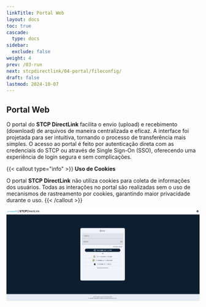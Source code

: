```yaml
---
linkTitle: Portal Web
layout: docs
toc: true
cascade:
  type: docs
sidebar:
  exclude: false
weight: 4
prev: /03-run
next: stcpdirectlink/04-portal/fileconfig/
draft: false
lastmod: 2024-10-07
---
```


## Portal Web

O portal do **STCP DirectLink** facilita o envio (upload) e recebimento (download) de arquivos de maneira centralizada e eficaz. A interface foi projetada para ser intuitiva, tornando o processo de transferência mais simples. O acesso ao portal é feito por autenticação direta com as credenciais do STCP ou através de Single Sign-On (SSO), oferecendo uma experiência de login segura e sem complicações.

{{< callout type="info" >}}
**Uso de Cookies**

O portal **STCP DirectLink** não utiliza cookies para coleta de informações dos usuários. Todas as interações no portal são realizadas sem o uso de mecanismos de rastreamento por cookies, garantindo maior privacidade durante o uso.
{{< /callout >}}

![](img/authentication-dirl.png "Portal de autenticação")

